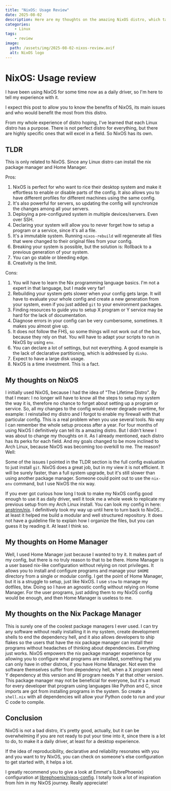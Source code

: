 ```yaml
---
title: "NixOS: Usage Review"
date: 2025-08-02
description: Here are my thoughts on the amazing NixOS distro, which takes system configuration to another level, plus it's main principles of reproducibility and reliability.
categories:
    - Linux
tags:
    - review
image:
  path: /assets/img/2025-08-02-nixos-review.avif
  alt: NixOS logo
---
```


# NixOS: Usage review

I have been using NixOS for some time now as a daily driver, so I'm here to tell my experience with it.

I expect this post to allow you to know the benefits of NixOS, its main issues and who would benefit the most from this distro.

From my whole experience of distro hoping, I've learned that each Linux distro has a purpose. There is not perfect distro for everything, but there are highly specific ones that will excel in a field. So NixOS has its own.

## TLDR

This is only related to NixOS. Since any Linux distro can install the nix package manager and Home Manager.

Pros:

1. NixOS is perfect for who want to rice their desktop system and make it effortless to enable or disable parts of the config. It also allows you to have different profiles for different machines using the same config.
2. It's also powerful for servers, so updating the config will synchronize the changes among all your servers.
3. Deploying a pre-configured system in multiple devices/servers. Even over SSH.
4. Declaring your system will allow you to never forget how to setup a program or a service, since it's all a file.
5. It's a immutable system. Running `nixos-rebuild` will regenerate all files that were changed to their original files from your config.
6. Breaking your system is possible, but the solution is: Rollback to a previous generation of your system.
7. You can go stable or bleeding edge.
8. Creativity is the limit.

Cons:

1. You will have to learn the Nix programming language basics. I'm not a expert in that language, but I made very far!
2. Rebuilding your system gets slower when your config gets large. It will have to evaluate your whole config and create a new generation from your system, even if you just added `git` to your environment packages.
3. Finding resources to guide you to setup X program or Y service may be hard for the lack of documentation.
4. Diagnose errors in your config can be very cumbersome, sometimes. It makes you almost give up.
5. It does not follow the FHS, so some things will not work out of the box, because they rely on that. You will have to adapt your scripts to run in NixOS by using `env`.
6. You can declare a lot of settings, but not everything. A good example is the lack of declarative partitioning, which is addressed by `disko`.
7. Expect to have a large disk usage.
8. NixOS is a time investment. This is a fact.

## My thoughts on NixOS

I initially used NixOS, because I had the idea of "The Lifetime Distro". By that I mean: I no longer will have to know all the steps to setup my system the way it is, therefore no chance to forget about setting up a program or service. So, all my changes to the config would never degrade overtime, for example: I reinstalled my distro and I forgot to enable my firewall with that particular config.
This is a real problem when you use several tools. No way I can remember the whole setup process after a year.
For four months of using NixOS I definitively can tell its a amazing distro. But I didn't knew I was about to change my thoughts on it.
As I already mentioned, each distro has its perks for each field. And my goals changed to be more inclined to Arch Linux, because NixOS was becoming too overkill to me. The reason? Well:

Some of the issues I pointed in the TLDR section is the full config evaluation to just install `git`. NixOS does a great job, but in my view it is not efficient. It will be surely faster, than a full system upgrade, but it's still slower than using another package manager. Someone could point out to use the `nix-env` command, but I use NixOS the nix way.

If you ever got curious how long I took to make my NixOS config good enough to use it as daily driver, well it took me a whole week to replicate my previous setup from my Arch Linux install. You can look my config in here: [anstrinn/nix](https://github.com/anstrinn/nix).
I definitively took my way up until here to turn back to NixOS... at least it helped me build a modular and well structured repository. It does not have a guideline file to explain how I organize the files, but you can guess it by reading it. At least I think so.

## My thoughts on Home Manager

Well, I used Home Manager just because I wanted to try it. It makes part of my config, but there is no truly reason to that to be there.
Home Manager is a user based nix-like configuration without relying on root privileges. It allows you to install and configure programs and manage your `$HOME` directory from a single or modular config. I get the point of Home Manager, but it is a struggle to setup, just like NixOS. I use `stow` to manage my dotfiles, btw. Doing so I have an agnostic config without relying on Home Manager.
For the user programs, just adding them to my NixOS config would be enough, and then Home Manager is useless to me.

## My thoughts on the Nix Package Manager

This is surely one of the coolest package managers I ever used. I can try any software without really installing it in my system, create development shells to end the dependency hell, and it also allows developers to ship flakes so the users that have the nix package manager can install their programs without headaches of thinking about dependencies. Everything just works.
NixOS empowers the nix package manager experience by allowing you to configure what programs are installed, something that you can only have in other distros, if you have Home Manager.
Not even the software themselves suffer from dependency hell, when a X program need Y dependency at this version and W program needs Y at that other version.
This package manager may not be beneficial for everyone, but it's a must for every developer that program using languages like Python and C, since imports are got from installing programs in the system. So create a `shell.nix` with all dependencies will allow your Python code to run and your C code to compile.

## Conclusion

NixOS is not a bad distro, it's pretty good, actually, but it can be overwhelming if you are not ready to put your time into it, since there is a lot to do, to make it a daily driver, at least for a desktop experience.

If the idea of reproducibility, declarative and reliability resonates with you and you want to try NixOS, you can check on someone's else configuration to get started with, it helps a lot.

I greatly recommend you to give a look at Emmet's (LibrePhoenix) configuration at [librephoenix/nixos-config](https://gitlab.com/librephoenix/nixos-config). I totally took a lot of inspiration from him in my NixOS journey. Really appreciate!
